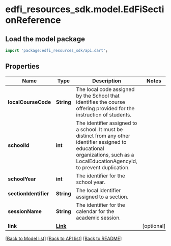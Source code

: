 # edfi_resources_sdk.model.EdFiSectionReference

## Load the model package
```dart
import 'package:edfi_resources_sdk/api.dart';
```

## Properties
Name | Type | Description | Notes
------------ | ------------- | ------------- | -------------
**localCourseCode** | **String** | The local code assigned by the School that identifies the course offering provided for the instruction of students. | 
**schoolId** | **int** | The identifier assigned to a school. It must be distinct from any other identifier assigned to educational organizations, such as a LocalEducationAgencyId, to prevent duplication. | 
**schoolYear** | **int** | The identifier for the school year. | 
**sectionIdentifier** | **String** | The local identifier assigned to a section. | 
**sessionName** | **String** | The identifier for the calendar for the academic session. | 
**link** | [**Link**](Link.md) |  | [optional] 

[[Back to Model list]](../README.md#documentation-for-models) [[Back to API list]](../README.md#documentation-for-api-endpoints) [[Back to README]](../README.md)


